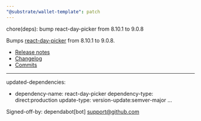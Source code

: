 ```yaml
---
"@substrate/wallet-template": patch
---
```


chore(deps): bump react-day-picker from 8.10.1 to 9.0.8

Bumps [react-day-picker](https://github.com/gpbl/react-day-picker) from 8.10.1 to 9.0.8.
- [Release notes](https://github.com/gpbl/react-day-picker/releases)
- [Changelog](https://github.com/gpbl/react-day-picker/blob/main/CHANGELOG.md)
- [Commits](https://github.com/gpbl/react-day-picker/compare/v8.10.1...v9.0.8)

---
updated-dependencies:
- dependency-name: react-day-picker
  dependency-type: direct:production
  update-type: version-update:semver-major
...

Signed-off-by: dependabot[bot] <support@github.com>
